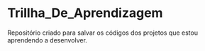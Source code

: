 # Trillha_De_Aprendizagem
Repositório criado para salvar os códigos dos projetos que estou aprendendo a desenvolver.
